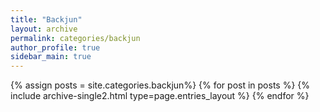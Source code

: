 ```yaml
---
title: "Backjun"
layout: archive
permalink: categories/backjun
author_profile: true
sidebar_main: true
---
```


{% assign posts = site.categories.backjun%}
{% for post in posts %} {% include archive-single2.html type=page.entries_layout %} {% endfor %}
